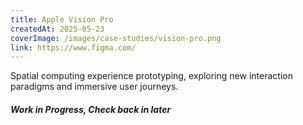```yaml
---
title: Apple Vision Pro
createdAt: 2025-05-23
coverImage: /images/case-studies/vision-pro.png
link: https://www.figma.com/
---
```


Spatial computing experience prototyping, exploring new interaction paradigms and immersive user journeys.

##### ***Work in Progress, Check back in later***